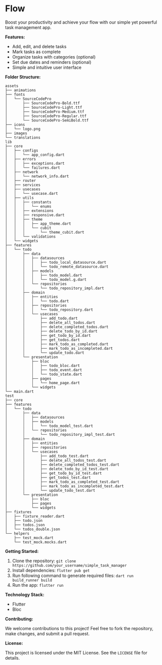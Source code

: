 
# Flow

Boost your productivity and achieve your flow with our simple yet powerful task management app.

**Features:**

-   Add, edit, and delete tasks
-   Mark tasks as complete
-   Organize tasks with categories (optional)
-   Set due dates and reminders (optional)
-   Simple and intuitive user interface

**Folder Structure:**
```
assets
├── animations
├── fonts
│   └── SourceCodePro
│       ├── SourceCodePro-Bold.ttf
│       ├── SourceCodePro-Light.ttf
│       ├── SourceCodePro-Medium.ttf
│       ├── SourceCodePro-Regular.ttf
│       └── SourceCodePro-SemiBold.ttf
├── icons
│   └── logo.png
├── images
└── translations
lib
├── core
│   ├── configs
│   │   └── app_config.dart
│   ├── errors
│   │   ├── exceptions.dart
│   │   └── failures.dart
│   ├── network
│   │   └── network_info.dart
│   ├── router
│   ├── services
│   ├── usecases
│   │   └── usecase.dart
│   ├── utils
│   │   ├── constants
│   │   │   └── enums
│   │   ├── extensions
│   │   ├── responsive.dart
│   │   ├── theme
│   │   │   ├── app_theme.dart
│   │   │   └── cubit
│   │   │       └── theme_cubit.dart
│   │   └── validations
│   └── widgets
├── features
│   └── todo
│       ├── data
│       │   ├── datasources
│       │   │   ├── todo_local_datasource.dart
│       │   │   └── todo_remote_datasource.dart
│       │   ├── models
│       │   │   ├── todo_model.dart
│       │   │   └── todo_model.g.dart
│       │   └── repositories
│       │       └── todo_repository_impl.dart
│       ├── domain
│       │   ├── entities
│       │   │   └── todo.dart
│       │   ├── repositories
│       │   │   └── todo_repository.dart
│       │   └── usecases
│       │       ├── add_todo.dart
│       │       ├── delete_all_todos.dart
│       │       ├── delete_completed_todos.dart
│       │       ├── delete_todo_by_id.dart
│       │       ├── get_todo_by_id.dart
│       │       ├── get_todos.dart
│       │       ├── mark_todo_as_completed.dart
│       │       ├── mark_todo_as_incompleted.dart
│       │       └── update_todo.dart
│       └── presentation
│           ├── bloc
│           │   ├── todo_bloc.dart
│           │   ├── todo_event.dart
│           │   └── todo_state.dart
│           ├── pages
│           │   └── home_page.dart
│           └── widgets
└── main.dart
test
├── core
├── features
│   └── todo
│       ├── data
│       │   ├── datasources
│       │   ├── models
│       │   │   └── todo_model_test.dart
│       │   └── repositories
│       │       └── todo_repository_impl_test.dart
│       ├── domain
│       │   ├── entities
│       │   ├── repositories
│       │   └── usecases
│       │       ├── add_todo_test.dart
│       │       ├── delete_all_todos_test.dart
│       │       ├── delete_completed_todos_test.dart
│       │       ├── delete_todo_by_id_test.dart
│       │       ├── get_todo_by_id_test.dart
│       │       ├── get_todos_test.dart
│       │       ├── mark_todo_as_completed_test.dart
│       │       ├── mark_todo_as_incompleted_test.dart
│       │       └── update_todo_test.dart
│       └── presentation
│           ├── bloc
│           ├── pages
│           └── widgets
├── fixtures
│   ├── fixture_reader.dart
│   ├── todo.json
│   ├── todos.json
│   └── todos_double.json
└── helpers
    ├── test_mock.dart
    └── test_mock.mocks.dart
```
**Getting Started:**

1.  Clone the repository:  `git clone https://github.com/your_username/simple_task_manager`
2.  Install dependencies:  `flutter pub get`
3.  Run following command to generate required files: `dart run build_runner build`
4.  Run the app:  `flutter run`

**Technology Stack:**

-   Flutter
-   Bloc


**Contributing:**

We welcome contributions to this project! Feel free to fork the repository, make changes, and submit a pull request.

**License:**

This project is licensed under the MIT License. See the `LICENSE` file for details.
